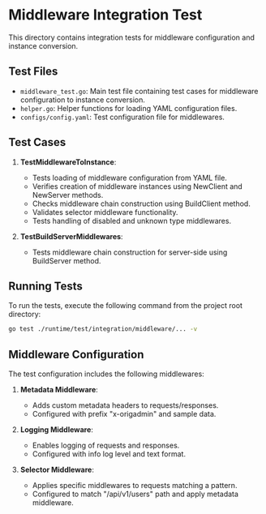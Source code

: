 # Middleware Integration Test

This directory contains integration tests for middleware configuration and instance conversion.

## Test Files

- `middleware_test.go`: Main test file containing test cases for middleware configuration to instance conversion.
- `helper.go`: Helper functions for loading YAML configuration files.
- `configs/config.yaml`: Test configuration file for middlewares.

## Test Cases

1. **TestMiddlewareToInstance**:
   - Tests loading of middleware configuration from YAML file.
   - Verifies creation of middleware instances using NewClient and NewServer methods.
   - Checks middleware chain construction using BuildClient method.
   - Validates selector middleware functionality.
   - Tests handling of disabled and unknown type middlewares.

2. **TestBuildServerMiddlewares**:
   - Tests middleware chain construction for server-side using BuildServer method.

## Running Tests

To run the tests, execute the following command from the project root directory:

```bash
go test ./runtime/test/integration/middleware/... -v
```

## Middleware Configuration

The test configuration includes the following middlewares:

1. **Metadata Middleware**:
   - Adds custom metadata headers to requests/responses.
   - Configured with prefix "x-origadmin" and sample data.

2. **Logging Middleware**:
   - Enables logging of requests and responses.
   - Configured with info log level and text format.

3. **Selector Middleware**:
   - Applies specific middlewares to requests matching a pattern.
   - Configured to match "/api/v1/users" path and apply metadata middleware.